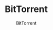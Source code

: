 ---
layout: post
title: "BitTorrent"
subtitle: "BitTorrent"
categories: essay
tags: webcdn
comments: true
---